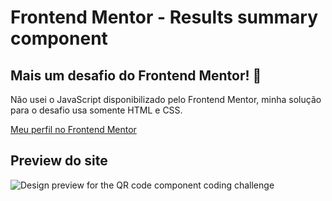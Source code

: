 # Frontend Mentor - Results summary component

## Mais um desafio do Frontend Mentor! 👋

Não usei o JavaScript disponibilizado pelo Frontend Mentor, minha solução para o desafio usa somente HTML e CSS.

[Meu perfil no Frontend Mentor](https://www.frontendmentor.io/profile/joaoglibras)

## Preview do site

![Design preview for the QR code component coding challenge](https://i.imgur.com/5NEQvpL.png)